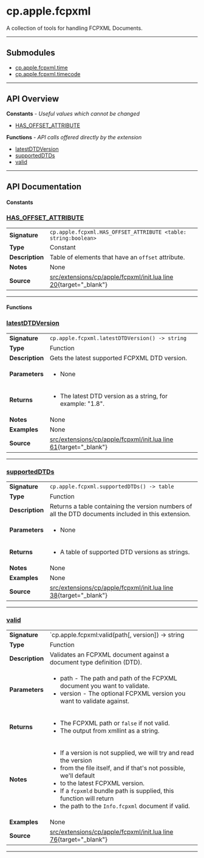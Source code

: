 # cp.apple.fcpxml

A collection of tools for handling FCPXML Documents.

---

## Submodules
 * [cp.apple.fcpxml.time](cp.apple.fcpxml.time.md)
 * [cp.apple.fcpxml.timecode](cp.apple.fcpxml.timecode.md)

---

## API Overview
**Constants** - _Useful values which cannot be changed_
 * [HAS_OFFSET_ATTRIBUTE](#has_offset_attribute)

**Functions** - _API calls offered directly by the extension_
 * [latestDTDVersion](#latestdtdversion)
 * [supportedDTDs](#supporteddtds)
 * [valid](#valid)


---

## API Documentation

#### Constants


### [HAS_OFFSET_ATTRIBUTE](#has_offset_attribute)

|                                             |                                                                                     |
| --------------------------------------------|-------------------------------------------------------------------------------------|
| **Signature**                               | `cp.apple.fcpxml.HAS_OFFSET_ATTRIBUTE <table: string:boolean>`                                                                    |
| **Type**                                    | Constant                                                                     |
| **Description**                             | Table of elements that have an `offset` attribute.                                                                     |
| **Notes**                                   | None |
| **Source**                                  | [src/extensions/cp/apple/fcpxml/init.lua line 20](https://github.com/CommandPost/CommandPost/blob/develop/src/extensions/cp/apple/fcpxml/init.lua#L20){target="_blank"} |

---

#### Functions


### [latestDTDVersion](#latestdtdversion)

|                                             |                                                                                     |
| --------------------------------------------|-------------------------------------------------------------------------------------|
| **Signature**                               | `cp.apple.fcpxml.latestDTDVersion() -> string`                                                                    |
| **Type**                                    | Function                                                                     |
| **Description**                             | Gets the latest supported FCPXML DTD version.                                                                     |
| **Parameters**                              | <ul><li>None</li></ul> |
| **Returns**                                 | <ul><li>The latest DTD version as a string, for example: "1.8".</li></ul>          |
| **Notes**                                   | None |
| **Examples**                                | None |
| **Source**                                  | [src/extensions/cp/apple/fcpxml/init.lua line 61](https://github.com/CommandPost/CommandPost/blob/develop/src/extensions/cp/apple/fcpxml/init.lua#L61){target="_blank"} |

---


### [supportedDTDs](#supporteddtds)

|                                             |                                                                                     |
| --------------------------------------------|-------------------------------------------------------------------------------------|
| **Signature**                               | `cp.apple.fcpxml.supportedDTDs() -> table`                                                                    |
| **Type**                                    | Function                                                                     |
| **Description**                             | Returns a table containing the version numbers of all the DTD documents included in this extension.                                                                     |
| **Parameters**                              | <ul><li>None</li></ul> |
| **Returns**                                 | <ul><li>A table of supported DTD versions as strings.</li></ul>          |
| **Notes**                                   | None |
| **Examples**                                | None |
| **Source**                                  | [src/extensions/cp/apple/fcpxml/init.lua line 38](https://github.com/CommandPost/CommandPost/blob/develop/src/extensions/cp/apple/fcpxml/init.lua#L38){target="_blank"} |

---


### [valid](#valid)

|                                             |                                                                                     |
| --------------------------------------------|-------------------------------------------------------------------------------------|
| **Signature**                               | `cp.apple.fcpxml:valid(path[, version]) -> string|boolean, string`                                                                    |
| **Type**                                    | Function                                                                     |
| **Description**                             | Validates an FCPXML document against a document type definition (DTD).                                                                     |
| **Parameters**                              | <ul><li>path - The path and path of the FCPXML document you want to validate.</li><li>version - The optional FCPXML version you want to validate against.</li></ul> |
| **Returns**                                 | <ul><li>The FCPXML path or `false` if not valid.</li><li>The output from xmllint as a string.</li></ul>          |
| **Notes**                                   | <ul><li>If a version is not supplied, we will try and read the version</li><li>   from the file itself, and if that's not possible, we'll default</li><li>   to the latest FCPXML version.</li><li>If a `fcpxmld` bundle path is supplied, this function will return</li><li>   the path to the `Info.fcpxml` document if valid.</li></ul> |
| **Examples**                                | None |
| **Source**                                  | [src/extensions/cp/apple/fcpxml/init.lua line 76](https://github.com/CommandPost/CommandPost/blob/develop/src/extensions/cp/apple/fcpxml/init.lua#L76){target="_blank"} |

---

